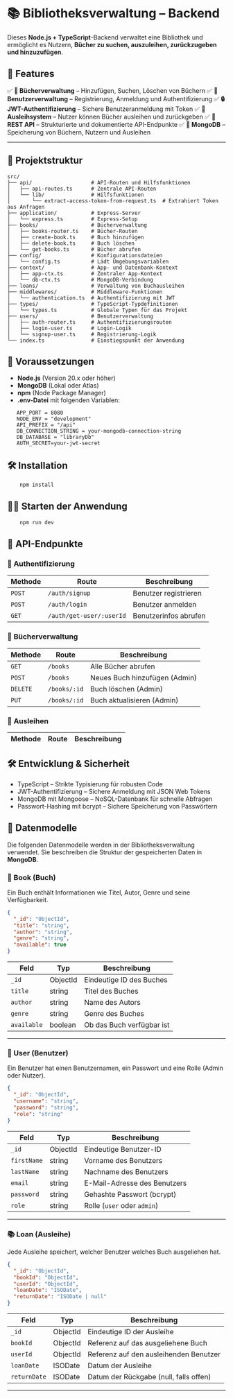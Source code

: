 # 📚 Bibliotheksverwaltung – Backend

Dieses **Node.js + TypeScript**-Backend verwaltet eine Bibliothek und ermöglicht es Nutzern, **Bücher zu suchen, auszuleihen, zurückzugeben und hinzuzufügen**.  

## 🚀 Features
✅ **📖 Bücherverwaltung** – Hinzufügen, Suchen, Löschen von Büchern
✅ **👤 Benutzerverwaltung** – Registrierung, Anmeldung und Authentifizierung
✅ **🔒 JWT-Authentifizierung** – Sichere Benutzeranmeldung mit Token
✅ **📌 Ausleihsystem** – Nutzer können Bücher ausleihen und zurückgeben
✅ **🔗 REST API** – Strukturierte und dokumentierte API-Endpunkte
✅ **💾 MongoDB** – Speicherung von Büchern, Nutzern und Ausleihen

---

## 📂 Projektstruktur

```plaintext
src/
├── api/                   # API-Routen und Hilfsfunktionen  
│   ├── api-routes.ts      # Zentrale API-Routen  
│   └── lib/               # Hilfsfunktionen  
│       └── extract-access-token-from-request.ts  # Extrahiert Token aus Anfragen  
├── application/           # Express-Server  
│   └── express.ts         # Express-Setup  
├── books/                 # Bücherverwaltung  
│   ├── books-router.ts    # Bücher-Routen  
│   ├── create-book.ts     # Buch hinzufügen  
│   ├── delete-book.ts     # Buch löschen  
│   └── get-books.ts       # Bücher abrufen  
├── config/                # Konfigurationsdateien  
│   └── config.ts          # Lädt Umgebungsvariablen  
├── context/               # App- und Datenbank-Kontext  
│   ├── app-ctx.ts         # Zentraler App-Kontext  
│   └── db-ctx.ts          # MongoDB-Verbindung  
├── loans/                 # Verwaltung von Buchausleihen  
├── middlewares/           # Middleware-Funktionen  
│   └── authentication.ts  # Authentifizierung mit JWT  
├── types/                 # TypeScript-Typdefinitionen  
│   └── types.ts           # Globale Typen für das Projekt  
├── users/                 # Benutzerverwaltung  
│   ├── auth-router.ts     # Authentifizierungsrouten  
│   ├── login-user.ts      # Login-Logik  
│   └── signup-user.ts     # Registrierung-Logik  
└── index.ts               # Einstiegspunkt der Anwendung  
```

## 🔧 Voraussetzungen
 - **Node.js** (Version 20.x oder höher)
 - **MongoDB** (Lokal oder Atlas)
 - **npm** (Node Package Manager)
 - **.env-Datei** mit folgenden Variablen:
 ```plaintext
    APP_PORT = 8080
    NODE_ENV = "development"
    API_PREFIX = "/api"
    DB_CONNECTION_STRING = your-mongodb-connection-string
    DB_DATABASE = "libraryDb"
    AUTH_SECRET=your-jwt-secret
 ```

## 🛠️  Installation
```bash 
    npm install
```

## 🏃‍♂️  Starten der Anwendung
```bash
    npm run dev
```

## 📌 API-Endpunkte

### 🔑 **Authentifizierung**
| Methode | Route       | Beschreibung |
|---------|------------|--------------|
| `POST`  | `/auth/signup` | Benutzer registrieren |
| `POST`  | `/auth/login`  | Benutzer anmelden |
| `GET`   | `/auth/get-user/:userId` | Benutzerinfos abrufen |

### 📖 **Bücherverwaltung**
| Methode | Route         | Beschreibung |
|---------|--------------|--------------|
| `GET`   | `/books`       | Alle Bücher abrufen |
| `POST`  | `/books`       | Neues Buch hinzufügen (Admin) |
| `DELETE`| `/books/:id`   | Buch löschen (Admin) |
| `PUT`   | `/books/:id`   | Buch aktualisieren (Admin) |

### 🔄 **Ausleihen**
| Methode | Route          | Beschreibung |
|---------|---------------|--------------|


## 🛠 Entwicklung & Sicherheit

- TypeScript – Strikte Typisierung für robusten Code
- JWT-Authentifizierung – Sichere Anmeldung mit JSON Web Tokens
- MongoDB mit Mongoose – NoSQL-Datenbank für schnelle Abfragen
- Passwort-Hashing mit bcrypt – Sichere Speicherung von Passwörtern


## 📌 Datenmodelle

Die folgenden Datenmodelle werden in der Bibliotheksverwaltung verwendet. Sie beschreiben die Struktur der gespeicherten Daten in **MongoDB**.

### 📖 Book (Buch)
Ein Buch enthält Informationen wie Titel, Autor, Genre und seine Verfügbarkeit.

```json
{
  "_id": "ObjectId",
  "title": "string",
  "author": "string",
  "genre": "string",
  "available": true
}
``` 
| Feld       | Typ       | Beschreibung                  |
|------------|----------|--------------------------------|
| `_id`      | ObjectId | Eindeutige ID des Buches     |
| `title`    | string   | Titel des Buches             |
| `author`   | string   | Name des Autors              |
| `genre`    | string   | Genre des Buches             |
| `available`| boolean  | Ob das Buch verfügbar ist    |
----


### 👤 User (Benutzer)
Ein Benutzer hat einen Benutzernamen, ein Passwort und eine Rolle (Admin oder Nutzer).

```json
{
  "_id": "ObjectId",
  "username": "string",
  "password": "string",
  "role": "string"
}
```
| Feld        | Typ       | Beschreibung                     |
|-------------|----------|---------------------------------|
| `_id`       | ObjectId | Eindeutige Benutzer-ID         |
| `firstName` | string   | Vorname des Benutzers          |
| `lastName`  | string   | Nachname des Benutzers         |
| `email`     | string   | E-Mail-Adresse des Benutzers   |
| `password`  | string   | Gehashte Passwort (bcrypt)     |
| `role`      | string   | Rolle (`user` oder `admin`)    |

---


### 📚 Loan (Ausleihe)
Jede Ausleihe speichert, welcher Benutzer welches Buch ausgeliehen hat.
```json
{
  "_id": "ObjectId",
  "bookId": "ObjectId",
  "userId": "ObjectId",
  "loanDate": "ISODate",
  "returnDate": "ISODate | null"
}
```

| Feld        | Typ       | Beschreibung                             |
|-------------|----------|-----------------------------------------|
| `_id`       | ObjectId | Eindeutige ID der Ausleihe              |
| `bookId`    | ObjectId | Referenz auf das ausgeliehene Buch      |
| `userId`    | ObjectId | Referenz auf den ausleihenden Benutzer  |
| `loanDate`  | ISODate  | Datum der Ausleihe                      |
| `returnDate`| ISODate  | Datum der Rückgabe (null, falls offen)  |

---

